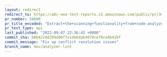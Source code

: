 ```yaml
---
layout: redirect
redirect_to: https://a8c-woo-test-reports.s3.amazonaws.com/public/pr/34600/api/index.html
pr_number: 34600
pr_title_encoded: "Extract+the+scanning+functionality+from+code-analyzer%2C+move+common+code+into+a+separate+package"
pr_test_type: api
last_published: "2022-09-07 22:36:43 +0000"
commit_sha: b864224d299d86ffe1de6dab4878cef0ce4b41bf
commit_message: "Fix up conflict resolution issues"
branch_name: dev/analyzer-lint
---
```

